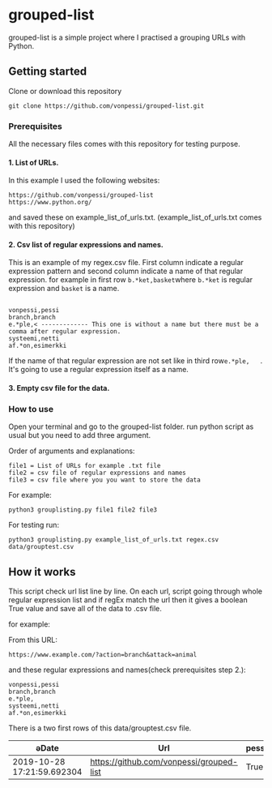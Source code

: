# grouped-list
grouped-list is a simple project where I practised a grouping URLs with Python.
## Getting started
Clone or download this repository
```
git clone https://github.com/vonpessi/grouped-list.git
```
### Prerequisites
All the necessary files comes with this repository for testing purpose.
#### 1. List of URLs. 

In this example I used the following websites:
```
https://github.com/vonpessi/grouped-list
https://www.python.org/
```
and saved these on example_list_of_urls.txt. (example_list_of_urls.txt comes with this repository)

#### 2. Csv list of regular expressions and names.

This is an example of my regex.csv file. First column indicate a regular expression pattern and second column indicate a name of that regular expression. for example in first row ```b.*ket,basket```where ```b.*ket``` is regular expression and ```basket``` is a name.
```

vonpessi,pessi
branch,branch
e.*ple,< ------------- This one is without a name but there must be a comma after regular expression.
systeemi,netti
af.*on,esimerkki
```
If the name of that regular expression are not set like in third row```e.*ple,   ```. It's going to use a regular expression itself as a name.

#### 3. Empty csv file for the data.

### How to use
Open your terminal and go to the grouped-list folder.
run python script as usual but you need to add three argument.

Order of arguments and explanations:
```
file1 = List of URLs for example .txt file
file2 = csv file of regular expressions and names
file3 = csv file where you you want to store the data
```
For example:
```
python3 grouplisting.py file1 file2 file3
```
For testing run:
```
python3 grouplisting.py example_list_of_urls.txt regex.csv data/grouptest.csv
```
## How it works
This script check url list line by line. On each url, script going through whole regular expression list and if regEx match the url then it gives a boolean True value and save all of the data to .csv file.

for example:

From this URL:
```
https://www.example.com/?action=branch&attack=animal
```
and these regular expressions and names(check prerequisites step 2.):
```
vonpessi,pessi
branch,branch
e.*ple,
systeemi,netti
af.*on,esimerkki
```

There is a two first rows of this data/grouptest.csv file.

əDate|Url|pessi|branch|e.*ple|netti|esimerkki|
|---|---|---|---|---|---|---|
|2019-10-28 17:21:59.692304|https://github.com/vonpessi/grouped-list|True|True|True|False|True|

